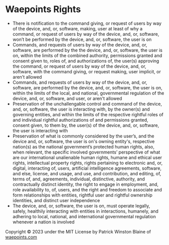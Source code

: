 # Waepoints Rights

+ There is notification to the command giving, or request of users by way of the device, and, or, software, making, user at least of why a command, or request of users by way of the device, and, or, software, won’t be performed by the device, and, or, software, the user is on
+ Commands, and requests of users by way of the device, and, or, software, are performed by the the device, and, or, software, the user is on, within the limits of the combined authority, permissions granted and consent given to, roles of, and authorizations of, the user(s) approving the command, or request of users by way of the device, and, or, software, with the command giving, or request making, user implicit, or aren’t allowed
+ Commands, and requests of users by way of the device, and, or, software, are performed by the device, and, or, software, the user is on, within the limits of the local, and national, governmental regulation of the device, and, or, software, and user, or aren't allowed
+ Preservation of the unchallengable control and command of the device, and, or, software, the user is interacting with, by the owner(s) and governing entities, and within the limits of the respective rightful roles of and individual rightful authorizations of and permissions granted, consent given, to them by, the user(s) of the device, and, or, software, the user is interacting with
+ Preservation of what is commonly considered by the user’s, and the device and, or, software, the user is on's owning entity's, respective nation(s) as the national government’s protected human rights, also, when relevant, the specific involved governments’ perspective of what are our international unalienable human rights, humane and ethical user rights, intellectual property rights, rights pertaining to electronic and, or, digital, interacting of, users, artificial intelligence agreements, software, and else, license, and usage, and use, and contribution, and editing, of, terms of, and, agreements, individual, distinctive, authority, and contractually distinct identity, the right to engage in employment, and, role availability to, of, users, and the right and freedom to associate and form relationships with entities, rightful user and rightful ownership identities, and distinct user independence
+ The device, and, or, software, the user is on, must operate legally, safely, healthily interacting with entities in interactions, humanely, and adhering to local, national, and international governmental regulation whenever a nation is involved

Copyright ©️ 2023 under the MIT License by Patrick Winston Blaine of [waepoints.com](https://www.waepoints.com)
